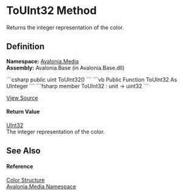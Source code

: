 # ToUInt32 Method


Returns the integer representation of the color.



## Definition
**Namespace:** <a href="N_Avalonia_Media">Avalonia.Media</a>  
**Assembly:** Avalonia.Base (in Avalonia.Base.dll)

<Tabs groupId="api-code-preview">
<TabItem value="csharp" label="C#">
```csharp
public uint ToUInt32()
```
</TabItem>
<TabItem value="vb" label="VB">
```vb
Public Function ToUInt32 As UInteger
```
</TabItem>
<TabItem value="fsharp" label="F#">
```fsharp
member ToUInt32 : unit -> uint32 
```
</TabItem>
</Tabs>



<a href="https://github.com/AvaloniaUI/Avalonia/tree/master/src/Avalonia.Base/Media/Color.cs#L472" title="View the source code">View Source</a>



#### Return Value
<a href="https://learn.microsoft.com/dotnet/api/system.uint32" target="_blank" rel="noopener noreferrer">UInt32</a>  
The integer representation of the color.

## See Also


#### Reference
<a href="T_Avalonia_Media_Color">Color Structure</a>  
<a href="N_Avalonia_Media">Avalonia.Media Namespace</a>  

